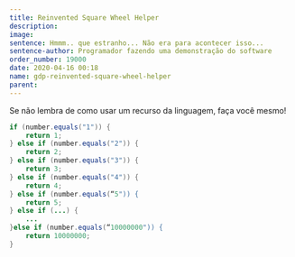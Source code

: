 ```yaml
---
title: Reinvented Square Wheel Helper
description: 
image: 
sentence: Hmmm.. que estranho... Não era para acontecer isso...
sentence-author: Programador fazendo uma demonstração do software
order_number: 19000
date: 2020-04-16 00:18
name: gdp-reinvented-square-wheel-helper
parent:
---
```

Se não lembra de como usar um recurso da linguagem, faça você mesmo!

```java
if (number.equals("1")) {
    return 1;
} else if (number.equals("2")) {
    return 2;
} else if (number.equals("3")) {
    return 3;
} else if (number.equals("4")) {
    return 4;
} else if (number.equals(“5")) {
    return 5;
} else if (...) {
    ...
}else if (number.equals(“10000000")) {
    return 10000000;
}
```
